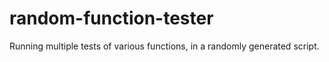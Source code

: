 # random-function-tester
 Running multiple tests of various functions, in a randomly generated script.
